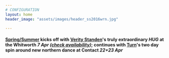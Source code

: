 ```yaml
---
# CONFIGURATION
layout: home
header_image: "assets/images/header_ss2016wrn.jpg"

---
```

#### [Spring/Summer](/current/2016-springsummer) kicks off with [Verity Standen](/current/2016-springsummer/standen)'s truly extraordinary *HUG* at the Whitworth *7 Apr (<a href="http://www.wegottickets.com/wordofwarning" target="_blank">check availability</a>)*; continues with [Turn](/current/2016-turn)'s two day spin around new northern dance at Contact *22+23 Apr*
